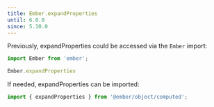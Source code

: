 ```yaml
---
title: Ember.expandProperties
until: 6.0.0
since: 5.10.0
---
```



Previously, expandProperties could be accessed via the `Ember` import:
```js
import Ember from 'ember';

Ember.expandProperties
```

 If needed, expandProperties can be imported:
```js
import { expandProperties } from '@ember/object/computed';
```
